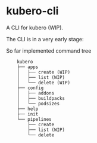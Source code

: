 # kubero-cli
A CLI for kubero (WIP).

The CLI is in a very early stage:

So far implemented command tree

```
    kubero
    ├── apps
    │   ├── create (WIP)
    │   ├── list (WIP)
    │   └── delete (WIP)
    ├── config
    │   ├── addons
    │   ├── buildpacks
    │   └── podsizes
    ├── help
    ├── init
    └── pipelines
        ├── create
        ├── list (WIP)
        └── delete
```